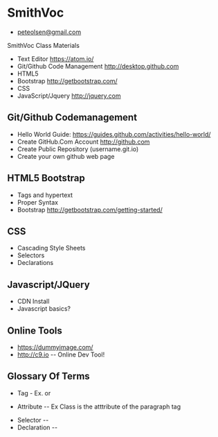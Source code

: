 # SmithVoc
* peteolsen@gmail.com

SmithVoc Class Materials
* Text Editor https://atom.io/
* Git/Github Code Management  http://desktop.github.com
* HTML5
* Bootstrap http://getbootstrap.com/
* CSS
* JavaScript/Jquery http://jquery.com

## Git/Github Codemanagement
* Hello World Guide: https://guides.github.com/activities/hello-world/
* Create GitHub.Com Account http://github.com
* Create Public Repository (username.git.io)
* Create your own github web page

## HTML5 Bootstrap 
* Tags and hypertext
* Proper Syntax
* Bootstrap http://getbootstrap.com/getting-started/ 

## CSS 
* Cascading Style Sheets
* Selectors 
* Declarations

## Javascript/JQuery
* CDN Install
* Javascript basics?

## Online Tools
* https://dummyimage.com/
* http://c9.io -- Online Dev Tool! 

## Glossary Of Terms
* Tag - Ex. <html></html> or <p></p>
* Attribute -- Ex Class is the atttribute of the paragraph tag <p class="foobar"></p>
* Selector --
* Declaration -- 
